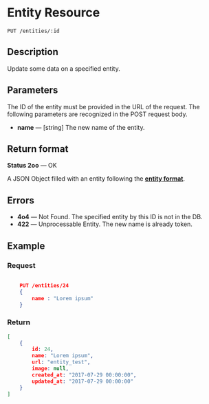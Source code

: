 # Entity Resource

    PUT /entities/:id

## Description

Update some data on a specified entity.

## Parameters

The ID of the entity must be provided in the URL of the request.
The following parameters are recognized in the POST request body.

- **name** — [string] The new name of the entity.

## Return format

**Status 2oo** — OK

A JSON Object filled with an entity following the **[entity format][]**.

## Errors

- **4o4** — Not Found. The specified entity by this ID is not in the DB.
- **422** — Unprocessable Entity. The new name is already token.

## Example

### **Request**

``` json

    PUT /entities/24
    {
        name : "Lorem ipsum"
    }

```

### **Return**

``` json
[
    {
        id: 24,
        name: "Lorem ipsum",
        url: "entity_test",
        image: null,
        created_at: "2017-07-29 00:00:00",
        updated_at: "2017-07-29 00:00:00"
    }
]
```

[entity format]: ../../formats.md#short-format-entity
